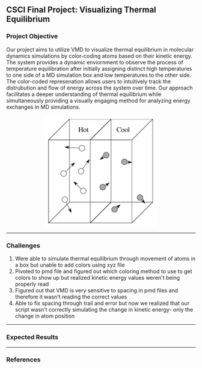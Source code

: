 ## CSCI Final Project: Visualizing Thermal Equilibrium

### Project Objective
Our project aims to utilize VMD to visualize thermal equilibrium in molecular dynamics simulations by color-coding atoms based on their kinetic energy. The system provides a dynamic enviornment to observe the process of temperature equilibration after initially assigning distinct high temperatures to one side of a MD simulation box and low temperatures to the other side. The color-coded represenation allows users to intuitively track the distrubution and flow of energy across the system over time. Our approach facilitates a deeper understanding of thermal equilibrium while simultaneously providing a visually engaging method for analyzing energy exchanges in MD simulations.

<div align="center">
  <img src="images/equilibrium.png" alt="Example Image" width="300">
</div>

---
### Challenges
1. Were able to simulate thermal equilibrium through movement of atoms in a box but unable to add colors using xyz file
2. Pivoted to pmd file and figured out which coloring method to use to get colors to show up but realized kinetic energy values weren't being properly read
3. Figured out that VMD is very sensitive to spacing in pmd files and therefore it wasn't reading the correct values
4. Able to fix spacing through trail and error but now we realized that our script wasn't correctly simulating the change in kinetic energy- only the change in atom position

---
### Expected Results

---
### References

